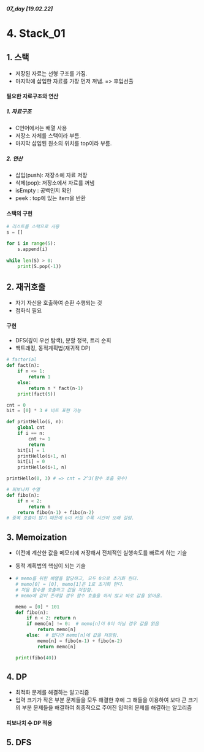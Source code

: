 ##### 07_day [19.02.22]

# 4. Stack_01

## 1. 스택

* 저장된 자료는 선형 구조를 가짐.
* 마지막에 삽입한 자료를 가장 먼저 꺼냄. => 후입선출

#### 필요한 자료구조와 연산

##### 1. 자료구조

* C언어에서는 배열 사용
* 저장소 자체를 스택이라 부름.
* 마지막 삽입된 원소의 위치를 top이라 부름.

##### 2. 연산

* 삽입(push): 저장소에 자료 저장
* 삭제(pop): 저장소에서 자료를 꺼냄
* isEmpty : 공백인지 확인
* peek : top에 있는 item을 반환

#### 스택의 구현

```python
# 리스트를 스택으로 사용
s = []

for i in range(5):
    s.append(i)
    
while len(S) > 0:
    print(S.pop(-1))
```





## 2. 재귀호출

* 자기 자신을 호출하여 순환 수행되는 것
* 점화식 필요

#### 구현

* DFS(깊이 우선 탐색), 분할 정복, 트리 순회 
* 백트래킹, 동적계획법(재귀적 DP)

```python
# factorial
def fact(n):
    if n <= 1:
        return 1
    else:
        return n * fact(n-1)
    print(fact(5))
```

```python
cnt = 0
bit = [0] * 3 # 비트 표현 가능

def printHello(i, n):
    global cnt
    if i == n: 
        cnt += 1
        return
    bit[i] = 1
    printHello(i+1, n)
    bit[i] = 0
    printHello(i+1, n)

printHello(0, 3) # => cnt = 2^3(함수 호출 횟수)
```

```python
# 피보나치 수열
def fibo(n):
    if n < 2: 
        return n
    return fibo(n-1) + fibo(n-2)
# 중복 호출이 많기 때문에 n이 커질 수록 시간이 오래 걸림.
```



## 3. Memoization

* 이전에 계산한 값을 메모리에 저장해서 전체적인 실행속도를 빠르게 하는 기술

* 동적 계획법의 핵심이 되는 기술

* ```python
  # memo를 위한 배열을 할당하고, 모두 0으로 초기화 한다.
  # memo[0] = [0], memo[1]은 1로 초기화 한다.
  # 처음 함수를 호출하고 값을 저장함. 
  # memo에 값이 존재할 경우 함수 호출을 하지 않고 바로 값을 읽어옴.
  
  memo = [0] * 101
  def fibo(n):
      if n < 2: return n
      if memo[n] != 0:  # memo[n]이 0이 아닐 경우 값을 읽음
          return memo[n]
      else:  # 없다면 memo[n]에 값을 저장함.
          memo[n] = fibo(n-1) + fibo(n-2)
          return memo[n]
  
  print(fibo(40))
  ```

  

## 4. DP

* 최적화 문제를 해결하는 알고리즘
* 입력 크기가 작은 부분 문제들을 모두 해결한 후에 그 해들을 이용하여 보다 큰 크기의 부분 문제들을 해결하여 최종적으로 주어진 입력의 문제를 해결하는 알고리즘

#### 피보나치 수 DP 적용



## 5. DFS

